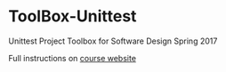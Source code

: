 # ToolBox-Unittest
Unittest Project Toolbox for Software Design Spring 2017

Full instructions on [course website](https://sd17spring.github.io//toolboxes/unittest/)

